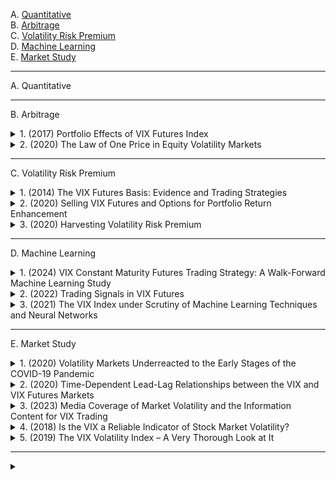 A. [Quantitative](#A)<br>
B. [Arbitrage](#B)<br>
C. [Volatility Risk Premium](#C)<br>
D. [Machine Learning](#D)<br>
E. [Market Study](#E)<br>

---

<a name="A"></a>
A. Quantitative

---

<a name="B"></a>
B. Arbitrage

<!-- #region B1 -->
<details>
<summary>1. (2017) Portfolio Effects of VIX Futures Index</summary><br>

本研究探討 **VIX 期貨指數** 作為**對沖工具**與**安全港資產**的有效性，分析其與 **S&P 500 指數** 之間的動態關係。研究涵蓋 **2006 年 1 月至 2016 年 7 月**，並採用 **GARCH 動態條件相關（DCC-GARCH）模型** 來檢測 VIX 期貨的避險特性。此外，我們通過回歸分析檢測 VIX 期貨在**極端市場波動**（股市下跌 10%、5%、1%）與**重大市場危機**（2008 年全球金融危機、2011 年美國信用評級下調、2016 年英國脫歐）期間的表現。

**研究結果顯示**：
1. **避險功能（Hedging）**：短期 VIX 期貨（STVIX）與中期 VIX 期貨（MTVIX）皆與 S&P 500 指數顯著負相關，證明其避險效果，中期 VIX 期貨表現更穩定。
2. **安全港特性（Safe Haven）**：VIX 期貨在股市極端下跌（10% 和 1% 分位數）時表現為**強安全港**，但在 5% 分位數時避險效果較弱。
3. **市場危機期間表現**：在**2008 年金融危機、2011 年信用評級下調與 2016 年英國脫歐**等事件期間，VIX 期貨表現為**強安全港資產**，且中期 VIX 期貨的避險效果優於短期 VIX 期貨。
4. **投資組合影響**：短期 VIX 期貨可能降低投資組合的長期回報，而中期 VIX 期貨對投資組合的影響較為中性，顯示較高的風險調整後回報（Sharpe Ratio）。

**結論**：本研究證明 VIX 期貨具有穩定的避險功能，特別是在市場動盪期間可作為**安全港資產**。然而，**長期持有 VIX 期貨可能產生負回報**，投資者應透過**動態交易策略**來優化投資組合配置，避免單純的「買入並持有」策略。

[[中文]](chn/[03]Portfolio_Effects_VIX.md) [[英文]](eng/[03]Portfolio_Effects_of_VIX_Futures_Index.pdf)
</details>
<!-- #endregion -->

<!-- #region B2 -->
<details>
<summary>2. (2020) The Law of One Price in Equity Volatility Markets</summary><br>

本研究探討股權波動率市場中 **單一價格法則（Law of One Price）** 的違反現象。雖然 VIX 期貨價格理論上應受無套利限制，但實證結果顯示其價格經常顯著偏離由標普 500 指數期權隱含的上限。這種偏差在市場壓力時期（如金融危機或市場大幅波動時）尤為明顯。

研究發現，這些價格偏差不僅代表靜態套利機會，且具有 **顯著的回報預測能力** 。基於價格偏差構建的 **相對價值交易策略** ，即在期貨價格高於上限時做空、低於下限時做多，能夠獲得高 Sharpe 比率並實現經濟上顯著的超額回報。

進一步分析顯示， **系統性風險與市場需求壓力** 對套利偏差有重要影響。當市場風險上升時，VIX 期貨價格對風險變動的反應小於標普 500 指數期權價格，導致套利偏差縮小。此外，來自散戶與對沖基金的需求壓力（如 VIX 交易所交易產品的影響）亦可能推動 VIX 期貨價格偏離其理論價值。

本研究的結果表明，VIX 期貨與標普 500 指數期權市場之間的套利違規現象廣泛且持續存在，這對投資者和政策制定者在解讀市場風險指標時提出了挑戰，並突顯了市場摩擦對資產定價的影響。

[[中文]](chn/[05]law_price_in_equity_volatility.md) [[英文]](eng/[05]sr953.pdf)
</details>
<!-- #endregion -->

---

<a name="C"></a>
C. Volatility Risk Premium

<!-- #region C1 -->
<details>
<summary>1. (2014) The VIX Futures Basis: Evidence and Trading Strategies</summary><br>

1. **基差無法有效預測 VIX 指數變動**  
2. **基差可用於預測 VIX 期貨回報**  
3. **基於基差的交易策略可獲利**  
4. **市場風險對沖與風險管理措施的影響**  

VIX 期貨基差主要反映 **波動率風險溢價（volatility risk premium）**，而非 VIX 指數的均值回歸特性。  
透過適當的交易策略與對沖，投資者可有效捕捉這一風險溢價，獲得穩健回報。本研究提供了新的實證證據，支持基於 VIX 期貨基差的套利策略。

[[中文]](chn/[04]VIX_Basis_Evidence_Tradin.md) [[英文]](eng/[04]The%20VIX%20Futures%20Basis_%20Evidence%20and%20Trading%20Strategies.pdf)
</details>
<!-- #endregion -->

<!-- #region C2 -->
<details>
<summary>2. (2020) Selling VIX Futures and Options for Portfolio Return Enhancement</summary><br>

本研究探討**賣出VIX期貨與選擇權策略**對於**投資組合回報增強（Return Enhancement）**的影響，並評估其風險與回報特性。由於VIX期貨期限結構多呈順價差（Contango），賣出VIX期貨策略可能在某些市場環境下產生異常優異的表現。然而，該策略亦存在極端的尾部風險，特別是在市場波動劇增的時期，如**2008年金融危機**與**2018年2月「波動性風暴（Volmageddon）」**。

研究發現，小額配置於VIX賣出策略可提高投資組合回報，但裸賣VIX部位可能導致潛在的經濟災難性損失。為降低風險，研究分析了**動態槓桿調整策略（Dynamic De-levering Strategies）**，如**VPDSM與VPNSM指數**，透過調整槓桿比例與VIX買權對沖，降低波動性與最大回撤，提升風險調整後回報。

研究結果顯示，VIX賣出策略在市場穩定時可提升投資組合回報並擴展**效率前緣（Efficient Frontier）**，但長期持有或過度配置可能導致重大虧損。投資者應謹慎管理槓桿與風險對沖，以降低極端市場情境下的損失風險。

[[中文]](chn/[07]Selling_VIX_Futures_and_Options.md) [[英文]](eng/[07]Szado_Selling_VIX_Fut_&_Opt_for_Enhancement_June_15_2020.pdf)
</details>
<!-- #endregion -->

<!-- #region C3 -->
<details>
<summary>3. (2020) Harvesting Volatility Risk Premium
</summary><br>

本研究探討**波動率風險溢酬 (Volatility Risk Premium, VRP)** 的提取方式，特別關注**賣出 delta 對沖期權 (delta-hedged options)** 與**波動率互換 (variance swaps)** 兩種策略在不同金融模型下的表現。透過理論推導與數值模擬，研究發現：

1. **VRP 來源於隱含波動率高於實現波動率的現象**，市場參與者可透過賣出波動率相關產品來獲取收益。
2. **在 Black-Scholes 模型下，delta 對沖期權策略可有效提取 VRP**，但當市場存在**隨機波動率 (Heston 模型)** 或**跳躍風險 (Merton 模型)** 時，該策略的風險顯著增加，甚至可能產生極端虧損。
3. **波動率互換 (variance swaps) 在隨機波動率與跳躍市場下提供更穩定的 VRP 提取方式**，能較有效對沖市場風險。
4. **在隨機波動率與跳躍市場 (Stochastic Volatility Jump Diffusion, SVJD) 下，單純依賴 delta 對沖期權無法有效提取 VRP，甚至可能造成重大損失**，因此需要動態調整交易策略。

[[中文]](chn/[08]Harvesting_VRP.md) [[英文]](eng/[08]Shibo_Lu_01210524.pdf)
</details>
<!-- #endregion -->

---

<a name="D"></a>
D. Machine Learning

<!-- #region D1 -->
<details>
<summary>1. (2024) VIX Constant Maturity Futures Trading Strategy: A Walk-Forward Machine Learning Study</summary><br>

本研究利用**七種先進的機器學習方法**，針對 **VIX 恒定期限期貨（VIX CMFs）** 之次日收益進行數值預測，並基於預測結果提出一種新的 **約束均值方差投資組合優化策略（C-MVO）**，與傳統的**多空交易策略**進行比較，以評估機器學習預測的可行性與盈利能力。

本研究使用**三種特徵集**（包含 VIX CMFs 期限結構特徵），分別評估七種機器學習模型的預測能力與回測表現。在 **11 年的數據測試期間**，採用嚴格的 **walk-forward 擴展窗口方法** 進行訓練與回測。結果顯示：
1. **四種機器學習模型的預測信息比率（Information Ratio）大於 0.02，平均達 0.037**，表明 VIX CMFs 期限結構具有預測次日收益的能力。
2. **C-MVO 策略的平均信息比率為 0.623，顯著優於基準多空策略的 0.404**，證明機器學習預測結果可有效提升交易績效。
3. **線性回歸模型（Linear Regression）在預測與回測表現上優於所有其他機器學習模型**，顯示 VIX 期貨期限結構特徵與次日收益呈較線性的關係，而過於複雜的非線性模型可能導致過擬合。
4. **統計衍生特徵對預測能力的提升有限**，顯示期限結構本身已包含關鍵資訊。

本研究證明 **VIX CMFs 期限結構可作為有效的交易信號**，並提供了一種基於機器學習的 VIX 期貨交易策略，為量化交易與風險管理提供新的方法論與應用方向。未來研究可進一步探索**高頻數據**與**更先進的深度學習模型**，以提升預測準確性與交易策略的盈利能力。

[[中文]](chn/[09]VIX_CMFS_CMVO.md) [[英文]](eng/[09]VIX_constant_maturity_futures_trading_strategy_A_w.pdf)
</details>
<!-- #endregion -->

<!-- #region D2 -->
<details>
<summary>2. (2022) Trading Signals in VIX Futures</summary><br>

本研究提出了一種基於深度學習的VIX期貨交易策略，假設VIX期貨的期限結構遵循馬爾可夫模型，並透過深度神經網絡（DNN）來選擇最優交易信號，以最大化日內預期效用。我們利用歷史VIX期貨數據進行回測，結果顯示該方法能夠在不同市場環境下提供有效的交易信號，並在無交易成本的情境下展現出顯著的投資組合收益與高Sharpe比率。

研究發現，VIX期貨的期限結構通常呈現順價（Contango），而當市場進入反向市場（Backwardation）時，交易信號能夠動態調整部位，以捕捉市場回歸趨勢來獲利。此外，透過k折交叉驗證，我們驗證了神經網絡能夠有效學習VIX期貨曲線的關鍵特徵，並產生穩健的交易信號。然而，當考慮交易成本後，策略的收益有所下降，顯示實務操作需謹慎考量成本因素。

本研究證明了深度學習技術在VIX期貨交易中的應用潛力，並為基於期限結構的交易策略提供了一種數據驅動的方法。然而，由於交易信號可能伴隨較高的最大回撤（Maximum Drawdown），未來應進一步探索更嚴格的風險管理策略及優化模型，以提升實際應用的可行性。

[[中文]](chn/[10]Trading_Signals_VIX.md) [[英文]](eng/[10]2103.02016v3.pdf)
</details>
<!-- #endregion -->

<!-- #region D3 -->
<details>
<summary>3. (2021) The VIX Index under Scrutiny of Machine Learning Techniques and Neural Networks</summary><br>

本研究探討 **芝加哥期權交易所（CBOE）波動率指數（VIX）** 的計算方法，並利用機器學習與深度學習技術（如神經網絡與長短期記憶網絡 LSTM）來複製和預測 VIX 指數及其期貨。VIX 指數基於 S&P 500 選擇權市場報價計算，然而，其受少數選擇權價格影響，存在市場操縱的可能性。研究結果顯示，**無需使用 CBOE 方法選定的所有選擇權（約 300 個），僅使用 52 個關鍵選擇權便可準確複製 VIX 指數**，並透過神經網絡學習其計算公式。

基於基本神經網絡與 LSTM 模型，我們發現：
1. **VIX 指數可以透過較少數量的選擇權複製**，並且神經網絡能成功學習 VIX 的計算方式，預測效果良好。
2. **LSTM 多層模型在 VIX 指數的預測上表現最佳**，能有效學習市場長期依賴關係。
3. **VIX 期貨的預測準確度較低**，即使使用相同的深度學習方法，預測誤差仍然較大。
4. **研究結果揭示 VIX 可能受少數選擇權影響，這可能導致套利機會或市場操縱的可能性**。

[[中文]](chn/[11]VIX_Scrutiny_NN.md) [[英文]](eng/[11]2102.02119v1.pdf)
</details>
<!-- #endregion -->

---

<a name="E"></a>
E. Market Study

<!-- #region E1 -->
<details>
<summary>1. (2020) Volatility Markets Underreacted to the Early Stages of the COVID-19 Pandemic</summary><br>

本研究探討 2020 年 COVID-19 疫情爆發初期，市場對風險的反應是否符合標準資產定價模型的預期。研究發現，VIX 期貨市場在疫情初期對不斷上升的風險反應不足，呈現「低溢價反應」現象。

這項研究為投資者提供了對市場非理性反應的深刻見解，並強調在極端市場條件下，利用 VIX 溢價異常信號進行交易的潛在獲利機會。

[[中文]](chn/[02]VIX_Underreacted_COVID-19.md) [[英文]](eng/[02]raaa010.pdf)
</details>
<!-- #endregion -->

<!-- #region E2 -->
<details>
<summary>2. (2020) Time-Dependent Lead-Lag Relationships between the VIX and VIX Futures Markets</summary><br>

本研究利用**對稱熱最優路徑方法（Symmetric Thermal Optimal Path, TOPS）**，探討**VIX（波動率指數）與 VIX 期貨市場**之間的動態交互模式。研究發現：

1. 在最初幾年，尤其是在**VIX 期權推出之前**，VIX 指數對 VIX 期貨的影響較為顯著，顯示出 VIX 主導 VIX 期貨市場的情況。
2. 通過 TOPS 方法分析的領先-滯後關係顯示，VIX 與 VIX 期貨之間的關係並非固定不變，而是呈現**交替變化的模式**，而非單向的市場主導關係。
3. **VIX 期貨市場在價格發現中的作用隨時間增強**，特別是在**VIX 交易所交易產品（ETPs）推出後**，VIX 期貨市場變得更加重要。

本研究的發現對於理解 VIX 及其衍生產品在價格發現過程中的角色具有重要意義。

[[中文]](chn/[06]Time_Lead-Lag_VIX.md) [[英文]](eng/[06]1910.13729v1.pdf)
</details>
<!-- #endregion -->

<!-- #region E3 -->
<details>
<summary>3. (2023) Media Coverage of Market Volatility and the Information Content for VIX Trading</summary><br>

本研究透過文本分析方法衡量媒體情緒，主要分析新聞報導、博客文章及討論訊息，以探討其與市場情緒的關聯性，特別是對VIX期貨回報的影響。本研究發現，基於媒體情緒指數（隔夜計算），可以有效預測每日VIX期貨回報。然而，宏觀經濟公告會削弱其預測能力。此外，當發文量較大、交易量高、波動性增強及市場流動性較低時，情緒效應更為顯著。

透過媒體情緒指數的交易策略顯示，該策略具有較高的績效，特別是基於新聞文章的分析結果最為顯著。這些結果表明，媒體情緒在波動性交易中具有經濟價值。

[[中文]](chn/[11]Media-Coverage-of-Market-Volatility.md) [[英文]](eng/[11]Media-Coverage-of-Market-Volatility.docx_20230704.pdf)
</details>
<!-- #endregion -->

<!-- #region E4 -->
<details>
<summary>4. (2018) Is the VIX a Reliable Indicator of Stock Market Volatility?</summary><br>

本論文探討芝加哥期權交易所波動率指數（VIX）作為股市波動性指標的可靠性。VIX 被廣泛稱為市場的「恐慌指數」，其計算基於 S&P 500 指數期權價格，反映市場對未來 30 天內波動的預期。本研究使用 GARCH（1,1）模型，將 VIX 的變動與市場指數的日內波動範圍（市場實現波動性）進行實證分析。

研究結果顯示：
1. **VIX 與市場波動性**：VIX 的變動與 S&P 500 指數的市場波動範圍之間存在顯著的正向關係，表明 VIX 確實能夠有效衡量市場的即時波動性。
2. **VIX 的不對稱影響**：VIX 上升時對市場波動範圍的影響大於下降時的影響，這與行為財務學中的前景理論相符，顯示市場對風險的反應具有不對稱性。
3. **交易時段的影響**：VIX 在非交易時段（夜間）的變動能夠預測未來四天的市場波動，而交易時段內的 VIX 變動則對市場波動的影響可持續五天，並且影響力隨時間減弱。
4. **週期效應**：VIX 在星期五的變動對市場波動範圍的影響最強，這可能與週末即將到來的不確定性（如財報發布、政策變動等）有關，而週三的市場波動則相對較低。

本研究的結果證實，VIX 是衡量市場波動性的重要指標，投資者應關注 VIX 的變動，特別是在不同交易時段和不同交易日的影響。此外，本研究建議市場參與者在分析 VIX 影響時，應區分交易時段與非交易時段的變動，以獲得更準確的市場波動預測。未來研究可進一步探討 VIX 在不同市場環境（如經濟週期或政策變動）下的行為特徵。

[[中文]](chn/[12]VIX_Indicator_Stock_Market.md) [[英文]](eng/[12]EZEONYEKA-THESIS-2018.pdf)
</details>
<!-- #endregion -->

<!-- #region E5 -->
<details>
<summary>5. (2019) The VIX Volatility Index – A Very Thorough Look at It</summary><br>

本研究對芝加哥期權交易所（CBOE）計算的波動率指數（VIX）進行深入分析，檢視其計算方法的合理性與市場機制的潛在缺陷。我們透過理論推導與實證數據分析，發現 VIX 計算方式存在三大問題：

1. **計算方法的理論缺陷**：CBOE 採用的 Taylor 近似法與「零買價（zero-bid）」規則導致 VIX 指數系統性低估市場實際波動率，歷史數據顯示該低估現象最高可達 7.5%。

2. **市場參與者的操縱風險**：市場參與者可透過影響選擇權報價與調整 VIX 計算所使用的選擇權範圍來操縱指數，特別是透過調整深度價外（deep OTM）選擇權報價影響 VIX。

3. **VIX 衍生性商品市場機制的缺陷**：VIX 期貨與選擇權等衍生性商品流動性高，但其定價基礎（深度價外 S&P 500 選擇權）流動性不足，可能導致價格失準。此外，VIX 的結算價格與日內計算方式不同，進一步加劇市場誤解與波動。

本研究建議 CBOE 應調整其計算方式，提高市場透明度，並改進衍生性商品市場機制，以減少 VIX 指數低估與操縱風險，確保市場穩定性與公正性。

[[中文]](chn/[13]VIX_Thorough_Loot_At.md) [[英文]](eng/[13]ssrn-3311727.pdf)
</details>
<!-- #endregion -->

---

<!-- #region X0 -->
<details>
<summary></summary><br>

[[中文]](chn) [[英文]](eng)
</details>
<!-- #endregion -->
